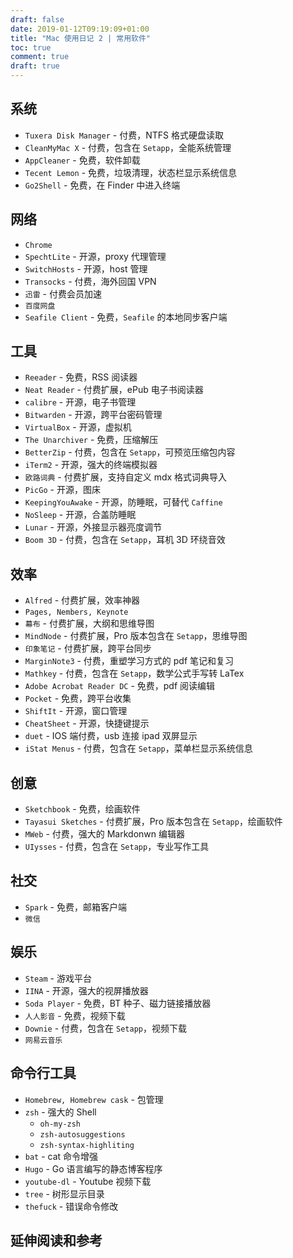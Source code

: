 ```yaml
---
draft: false
date: 2019-01-12T09:19:09+01:00
title: "Mac 使用日记 2 | 常用软件"
toc: true
comment: true
draft: true
---
```


## 系统

- `Tuxera Disk Manager` - 付费，NTFS 格式硬盘读取
- `CleanMyMac X` - 付费，包含在 `Setapp`，全能系统管理
- `AppCleaner` - 免费，软件卸载
- `Tecent Lemon` - 免费，垃圾清理，状态栏显示系统信息
- `Go2Shell` - 免费，在 Finder 中进入终端

## 网络

- `Chrome`
- `SpechtLite` - 开源，proxy 代理管理
- `SwitchHosts` - 开源，host 管理
- `Transocks` - 付费，海外回国 VPN
- `迅雷` - 付费会员加速
- `百度网盘`
- `Seafile Client` - 免费，`Seafile` 的本地同步客户端

## 工具

- `Reeader` - 免费，RSS 阅读器
- `Neat Reader` - 付费扩展，ePub 电子书阅读器
- `calibre` - 开源，电子书管理
- `Bitwarden` - 开源，跨平台密码管理
- `VirtualBox` - 开源，虚拟机
- `The Unarchiver` - 免费，压缩解压
- `BetterZip` - 付费，包含在 `Setapp`，可预览压缩包内容
- `iTerm2` - 开源，强大的终端模拟器
- `欧路词典` - 付费扩展，支持自定义 mdx 格式词典导入
- `PicGo` - 开源，图床
- `KeepingYouAwake` - 开源，防睡眠，可替代 `Caffine`
- `NoSleep` - 开源，合盖防睡眠
- `Lunar` - 开源，外接显示器亮度调节
- `Boom 3D` - 付费，包含在 `Setapp`，耳机 3D 环绕音效

## 效率

- `Alfred` - 付费扩展，效率神器
- `Pages, Nembers, Keynote`
- `幕布` - 付费扩展，大纲和思维导图
- `MindNode` - 付费扩展，Pro 版本包含在 `Setapp`，思维导图
- `印象笔记` - 付费扩展，跨平台同步
- `MarginNote3` - 付费，重塑学习方式的 pdf 笔记和复习
- `Mathkey` - 付费，包含在 `Setapp`，数学公式手写转 LaTex
- `Adobe Acrobat Reader DC` - 免费，pdf 阅读编辑
- `Pocket` - 免费，跨平台收集
- `ShiftIt` - 开源，窗口管理
- `CheatSheet` - 开源，快捷键提示
- `duet` - IOS 端付费，usb 连接 ipad 双屏显示
- `iStat Menus` - 付费，包含在 `Setapp`，菜单栏显示系统信息

## 创意

- `Sketchbook` - 免费，绘画软件
- `Tayasui Sketches` - 付费扩展，Pro 版本包含在 `Setapp`，绘画软件
- `MWeb` - 付费，强大的 Markdonwn 编辑器
- `UIysses` - 付费，包含在 `Setapp`，专业写作工具

## 社交

- `Spark` - 免费，邮箱客户端
- `微信`

## 娱乐

- `Steam` - 游戏平台
- `IINA` - 开源，强大的视屏播放器
- `Soda Player` - 免费，BT 种子、磁力链接播放器
- `人人影音` - 免费，视频下载
- `Downie` - 付费，包含在 `Setapp`，视频下载
- `网易云音乐`

## 命令行工具

- `Homebrew, Homebrew cask` - 包管理
- `zsh` - 强大的 Shell
    - `oh-my-zsh`
    - `zsh-autosuggestions`
    - `zsh-syntax-highliting`
- `bat` - cat 命令增强
- `Hugo` - Go 语言编写的静态博客程序
- `youtube-dl` - Youtube 视频下载
- `tree` - 树形显示目录
- `thefuck` - 错误命令修改

## 延伸阅读和参考